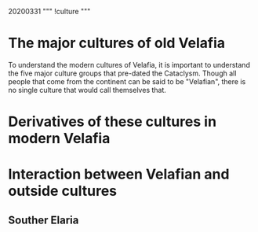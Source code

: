 20200331
"""
!culture
"""

# The major cultures of old Velafia
To understand the modern cultures of Velafia, it is important to understand the five major culture groups that pre-dated the Cataclysm. Though all people that come from the continent can be said to be "Velafian", there is no single culture that would call themselves that.


# Derivatives of these cultures in modern Velafia

# Interaction between Velafian and outside cultures

## Souther Elaria
